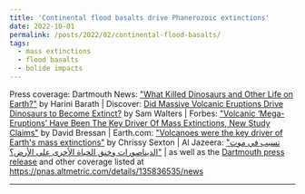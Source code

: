 ```yaml
---
title: 'Continental flood basalts drive Phanerozoic extinctions'
date: 2022-10-01
permalink: /posts/2022/02/continental-flood-basalts/
tags:
  - mass extinctions
  - flood basalts
  - bolide impacts
---
```

Press coverage:
Dartmouth News: ["What Killed Dinosaurs and Other Life on Earth?"](https://home.dartmouth.edu/news/2022/09/what-killed-dinosaurs-and-other-life-earth) by Harini Barath | 
Discover: [Did Massive Volcanic Eruptions Drive Dinosaurs to Become Extinct?](https://www.discovermagazine.com/the-sciences/did-volcanic-eruptions-drive-dinosaurs-to-extinction) by Sam Walters | 
Forbes: ["Volcanic ‘Mega-Eruptions’ Have Been The Key Driver Of Mass Extinctions, New Study Claims"](https://www.forbes.com/sites/davidbressan/2022/09/13/volcanic-mega-eruptions-have-been-the-key-driver-of-mass-extinctions-new-study-claims/) by David Bressan | 
Earth.com: ["Volcanoes were the key driver of Earth's mass extinctions"](https://www.earth.com/news/volcanoes-were-the-key-driver-of-earths-mass-extinctions/) by Chrissy Sexton | 
Al Jazeera: ["تسبب في موت الديناصورات وخنق الحياة الأخرى على الأرض؟"](https://www.aljazeera.net/news/science/2022/10/4/أحدث-دراسة-علمية-تقدم-إجابة-ما-الذي) | 
as well as the [Dartmouth press release](https://www.eurekalert.org/news-releases/964360)
and other coverage listed at https://pnas.altmetric.com/details/135836535/news


------
